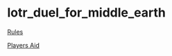 # lotr_duel_for_middle_earth

[Rules](https://cdn.svc.asmodee.net/production-rprod/storage/games/7-wonders-LOTR/rules/7dume-en01-rules-1725540544zdnes.pdf)

[Players Aid](https://www.dropbox.com/scl/fi/1h2pu5a5vt6jhew2qrhf6/lotr-duel-for-middle-earth-players-aid.pdf?rlkey=taxak74qip3gs4yakshauc4ak&dl=0)
